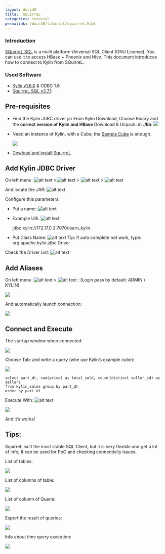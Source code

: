 ```yaml
---
layout: docs40
title:  SQuirreL
categories: tutorial
permalink: /docs40/tutorial/squirrel.html
---
```


### Introduction

[SQuirreL SQL](http://www.squirrelsql.org/) is a multi platform Universal SQL Client (GNU License). You can use it to access HBase + Phoenix and Hive. This document introduces how to connect to Kylin from SQuirreL.

### Used Software

* [Kylin v1.6.0](/download/) & ODBC 1.6
* [SquirreL SQL v3.7.1](http://www.squirrelsql.org/)

## Pre-requisites

* Find the Kylin JDBC driver jar
  From Kylin Download, Choose Binary and the **correct version of Kylin and HBase**
	Download & Unpack:  in **./lib**: 
  ![](/images/SQuirreL-Tutorial/01.png)


* Need an instance of Kylin, with a Cube; the [Sample Cube](kylin_sample.html) is enough.

  ![](/images/SQuirreL-Tutorial/02.png)


* [Dowload and install SquirreL](http://www.squirrelsql.org/#installation)

## Add Kylin JDBC Driver

On left menu: ![alt text](/images/SQuirreL-Tutorial/03.png) >![alt text](/images/SQuirreL-Tutorial/04.png)  > ![alt text](/images/SQuirreL-Tutorial/05.png)  > ![alt text](/images/SQuirreL-Tutorial/06.png)

And locate the JAR: ![alt text](/images/SQuirreL-Tutorial/07.png)

Configure this parameters:

* Put a name: ![alt text](/images/SQuirreL-Tutorial/08.png)
* Example URL ![alt text](/images/SQuirreL-Tutorial/09.png)

  jdbc:kylin://172.17.0.2:7070/learn_kylin
* Put Class Name: ![alt text](/images/SQuirreL-Tutorial/10.png)
	Tip:  If auto complete not work, type:  org.apache.kylin.jdbc.Driver 
	
Check the Driver List: ![alt text](/images/SQuirreL-Tutorial/11.png)

## Add Aliases

On left menu: ![alt text](/images/SQuirreL-Tutorial/12.png)  > ![alt text](/images/SQuirreL-Tutorial/13.png) : (Login pass by default: ADMIN / KYLIN)

  ![](/images/SQuirreL-Tutorial/14.png)


And automatically launch connection:

  ![](/images/SQuirreL-Tutorial/15.png)


## Connect and Execute

The startup window when connected:

  ![](/images/SQuirreL-Tutorial/16.png)


Choose Tab: and write a query  (whe use Kylin’s example cube):

  ![](/images/SQuirreL-Tutorial/17.png)


```
select part_dt, sum(price) as total_sold, count(distinct seller_id) as sellers 
from kylin_sales group by part_dt 
order by part_dt
```

Execute With: ![alt text](/images/SQuirreL-Tutorial/18.png) 

  ![](/images/SQuirreL-Tutorial/19.png)


And it’s works!

## Tips:

SquirreL isn’t the most stable SQL Client, but it is very flexible and get a lot of info; It can be used for PoC and checking connectivity issues.

List of tables: 

  ![](/images/SQuirreL-Tutorial/21.png)


List of columns of table:

  ![](/images/SQuirreL-Tutorial/22.png)


List of column of Querie:

  ![](/images/SQuirreL-Tutorial/23.png)


Export the result of queries:

  ![](/images/SQuirreL-Tutorial/24.png)


 Info about time query execution:

  ![](/images/SQuirreL-Tutorial/25.png)
